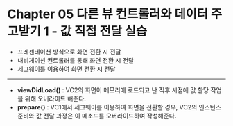 # Chapter 05 다른 뷰 컨트롤러와 데이터 주고받기 1 - 값 직접 전달 실습
- 프레젠테이션 방식으로 화면 전환 시 전달
- 내비게이션 컨트롤러를 통해 화면 전환 시 전달
- 세그웨이를 이용하여 화면 전환 시 전달

----
- **viewDidLoad()** : VC2의 화면이 메모리에 로드되고 난 직후 시점에 값 할당 작업을 위해 오버라이드 해준다.
- **prepare()** : VC1에서 세그웨이를 이용하여 화면을 전환할 경우, VC2의 인스턴스 준비와 값 전달 과정은 이 메소드를 오버라이드하여 작성해준다.
